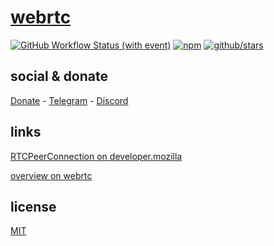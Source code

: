 # [webrtc](https://webrtc.org/getting-started/overview)

[![GitHub Workflow Status (with event)](https://img.shields.io/github/actions/workflow/status/brtmvdl/webrtc/npm-publish.yml?label=GitHub%20Actions&link=https%3A%2F%2Fgithub.com%2Fbrtmvdl%2Fwebrtc%2Factions%2Fworkflows%2Fnpm-publish.yml)](https://github.com/brtmvdl/webrtc/actions/workflows/npm-publish.yml) [![npm](https://img.shields.io/npm/dw/%40brtmvdl/webrtc?label=NPM%20Weekly%20Downloads)](https://www.npmjs.com/package/@brtmvdl/webrtc) [![github/stars](https://img.shields.io/github/stars/brtmvdl/webrtc?style=social)](https://img.shields.io/github/stars/brtmvdl/webrtc?style=social) 

## social & donate

[Donate](https://link.mercadopago.com.br/brtmvdl) - [Telegram](https://t.me/+KRmg5MlqgMk0MTg5) - [Discord](https://discord.gg/2zWpWBgmPj)

## links

[RTCPeerConnection on developer.mozilla](https://developer.mozilla.org/en-US/docs/Web/API/RTCPeerConnection)

[overview on webrtc](https://webrtc.org/getting-started/overview)

## license

[MIT](./LICENSE)
